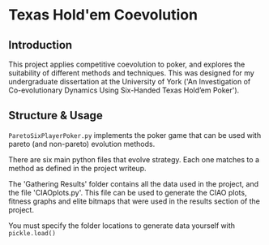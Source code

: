 # Texas Hold'em Coevolution

## Introduction

This project applies competitive coevolution to poker, and explores the suitability of different methods and techniques. This was designed for my undergraduate dissertation at the University of York ('An Investigation of Co-evolutionary Dynamics Using Six-Handed Texas Hold’em Poker').

## Structure & Usage

`ParetoSixPlayerPoker.py` implements the poker game that can be used with pareto (and non-pareto) evolution methods.

There are six main python files that evolve strategy. Each one matches to a method as defined in the project writeup.

The 'Gathering Results' folder contains all the data used in the project, and the file 'CIAOplots.py'. This file can be used to generate the CIAO plots, fitness graphs and elite bitmaps that were used in the results section of the project.

You must specify the folder locations to generate data yourself with `pickle.load()`

